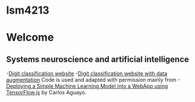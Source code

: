 # lsm4213
# Welcome
## Systems neuroscience and artificial intelligence
-[Digit classification website](https://andrew-tan-yy.github.io/digit_classification_website/tfjs.html)
-[Digit classification website with data augmentation](https://andrew-tan-yy.github.io/digit_classification_website_with_data_augmentation/tfjs.html)
Code is used and adapted with permission mainly from
-[Deploying a Simple Machine Learning Model into a WebApp using TensorFlow.js](https://towardsdatascience.com/deploying-a-simple-machine-learning-model-into-a-webapp-using-tensorflow-js-3609c297fb04) by Carlos Aguayo.
